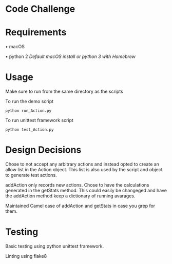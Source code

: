 # Code Challenge
# Requirements
• macOS

• python 2 *Default macOS install or python 3 with Homebrew*
# Usage

Make sure to run from the same directory as the scripts

To run the demo script

	python run_Action.py

To run unittest framework script

	python test_Action.py

# Design Decisions
Chose to not accept any arbitrary actions and instead opted to create an allow list in the Action object. This list is also used by the script and object to generate test actions.

addAction only records new actions. Chose to have the calculations generated in the getStats method. This could easily be changeged and have the addAction method keep a dictionary of running avarages.

Maintained Camel case of addAction and getStats in case you grep for them.

# Testing
Basic testing using python unittest framework.

Linting using flake8
